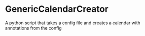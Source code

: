 # GenericCalendarCreator
A python script that takes a config file and creates a calendar with annotations from the config
